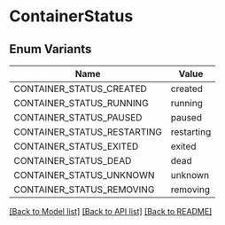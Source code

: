 # ContainerStatus

## Enum Variants

| Name | Value |
|---- | -----|
| CONTAINER_STATUS_CREATED | created |
| CONTAINER_STATUS_RUNNING | running |
| CONTAINER_STATUS_PAUSED | paused |
| CONTAINER_STATUS_RESTARTING | restarting |
| CONTAINER_STATUS_EXITED | exited |
| CONTAINER_STATUS_DEAD | dead |
| CONTAINER_STATUS_UNKNOWN | unknown |
| CONTAINER_STATUS_REMOVING | removing |


[[Back to Model list]](../README.md#documentation-for-models) [[Back to API list]](../README.md#documentation-for-api-endpoints) [[Back to README]](../README.md)


